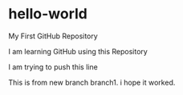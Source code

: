 # hello-world
My First GitHub Repository 

I am learning GitHub using this Repository

I am trying to push this line

This is from new branch branch1. i hope it worked.